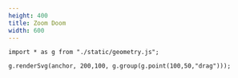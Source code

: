 ```yaml
---
height: 400
title: Zoom Doom
width: 600
---
```


``` {.javascript .run}
import * as g from "./static/geometry.js";

g.renderSvg(anchor, 200,100, g.group(g.point(100,50,"drag")));
```

